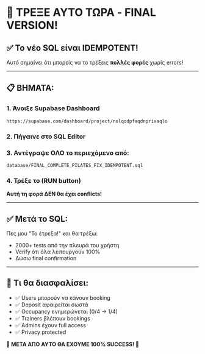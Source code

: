 # 🚨 ΤΡΕΞΕ ΑΥΤΟ ΤΩΡΑ - FINAL VERSION!

## ✅ Το νέο SQL είναι IDEMPOTENT!

Αυτό σημαίνει ότι μπορείς να το τρέξεις **πολλές φορές** χωρίς errors!

---

## 📋 ΒΗΜΑΤΑ:

### 1. Άνοιξε Supabase Dashboard
```
https://supabase.com/dashboard/project/nolqodpfaqdnprixaqlo
```

### 2. Πήγαινε στο SQL Editor

### 3. Αντέγραψε ΟΛΟ το περιεχόμενο από:
```
database/FINAL_COMPLETE_PILATES_FIX_IDEMPOTENT.sql
```

### 4. Τρέξε το (RUN button)

**Αυτή τη φορά ΔΕΝ θα έχει conflicts!**

---

## ✅ Μετά το SQL:

Πες μου "Το έτρεξα!" και θα τρέξω:
- 2000+ tests από την πλευρά του χρήστη
- Verify ότι όλα λειτουργούν 100%
- Δώσω final confirmation

---

## 🎯 Τι θα διασφαλίσει:

- ✅ Users μπορούν να κάνουν booking
- ✅ Deposit αφαιρείται σωστά
- ✅ Occupancy ενημερώνεται (0/4 → 1/4)
- ✅ Trainers βλέπουν bookings
- ✅ Admins έχουν full access
- ✅ Privacy protected

**🎊 ΜΕΤΑ ΑΠΟ ΑΥΤΟ ΘΑ ΕΧΟΥΜΕ 100% SUCCESS! 🎊**

